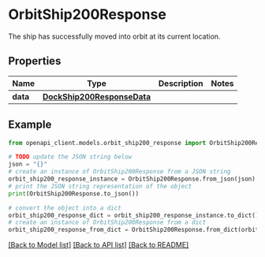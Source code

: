 # OrbitShip200Response

The ship has successfully moved into orbit at its current location.

## Properties

Name | Type | Description | Notes
------------ | ------------- | ------------- | -------------
**data** | [**DockShip200ResponseData**](DockShip200ResponseData.md) |  | 

## Example

```python
from openapi_client.models.orbit_ship200_response import OrbitShip200Response

# TODO update the JSON string below
json = "{}"
# create an instance of OrbitShip200Response from a JSON string
orbit_ship200_response_instance = OrbitShip200Response.from_json(json)
# print the JSON string representation of the object
print(OrbitShip200Response.to_json())

# convert the object into a dict
orbit_ship200_response_dict = orbit_ship200_response_instance.to_dict()
# create an instance of OrbitShip200Response from a dict
orbit_ship200_response_from_dict = OrbitShip200Response.from_dict(orbit_ship200_response_dict)
```
[[Back to Model list]](../README.md#documentation-for-models) [[Back to API list]](../README.md#documentation-for-api-endpoints) [[Back to README]](../README.md)


